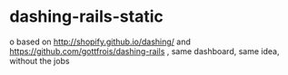 dashing-rails-static
====================
o
based on http://shopify.github.io/dashing/ and https://github.com/gottfrois/dashing-rails , same dashboard, same idea, without the jobs

